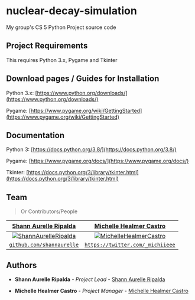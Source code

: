 # nuclear-decay-simulation
My group's CS 5 Python Project source code



## Project Requirements 
This requires Python 3.x, Pygame and Tkinter


## Download pages / Guides for Installation

Python 3.x: [https://www.python.org/downloads/](https://www.python.org/downloads/)

Pygame: [https://www.pygame.org/wiki/GettingStarted](https://www.pygame.org/wiki/GettingStarted)


## Documentation
Python 3: [https://docs.python.org/3.8/](https://docs.python.org/3.8/)

Pygame: [https://www.pygame.org/docs/](https://www.pygame.org/docs/)

Tkinter: [https://docs.python.org/3/library/tkinter.html](https://docs.python.org/3/library/tkinter.html)


## Team

> Or Contributors/People

| <a href="https://github.com/shannaurelle" target="_blank">**Shann Aurelle Ripalda**</a> | <a href="https://twitter.com/_michiieee" target="_blank">**Michelle Healmer Castro**</a> 
| :---: |:---:| 
| [![ShannAurelleRipalda](https://avatars0.githubusercontent.com/u/33728609?v=4&s=73)](https://avatars0.githubusercontent.com/u/33728609?v=4)    | [![MichelleHealmerCastro](https://twitter.com/_michiieee/photo?size=bigger)](https://twitter.com/_michiieee/photo?size=bigger) | 
| <a href="https://github.com/shannaurelle" target="_blank">`github.com/shannaurelle`</a> | <a href="https://twitter.com/_michiieee" target="_blank">`https://twitter.com/_michiieee`</a> |


## Authors

* **Shann Aurelle Ripalda** - *Project Lead* - [Shann Aurelle Ripalda](https://github.com/shannaurelle)

* **Michelle Healmer Castro** - *Project Manager* - [Michelle Healmer Castro](https://twitter.com/_michiieee)

